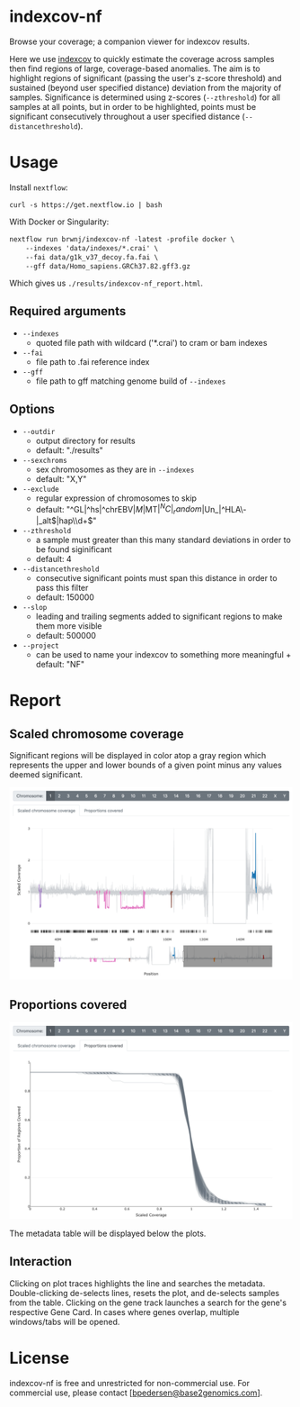 # indexcov-nf

Browse your coverage; a companion viewer for indexcov results.

Here we use [indexcov](https://github.com/brentp/goleft/tree/master/indexcov)
to quickly estimate the coverage across samples then find regions of large,
coverage-based anomalies. The aim is to highlight regions of significant
(passing the user's z-score threshold) and sustained (beyond user specified
distance) deviation from the majority of samples. Significance is determined
using z-scores (`--zthreshold`) for all samples at all points, but in order to
be highlighted, points must be significant consecutively throughout a user
specified distance (`--distancethreshold`).

# Usage

Install `nextflow`:

```
curl -s https://get.nextflow.io | bash
```

With Docker or Singularity:

```
nextflow run brwnj/indexcov-nf -latest -profile docker \
	--indexes 'data/indexes/*.crai' \
	--fai data/g1k_v37_decoy.fa.fai \
	--gff data/Homo_sapiens.GRCh37.82.gff3.gz
```

Which gives us `./results/indexcov-nf_report.html`.

## Required arguments

+ `--indexes`
	+ quoted file path with wildcard ('*.crai') to cram or bam indexes
+ `--fai`
	+ file path to .fai reference index
+ `--gff`
	+ file path to gff matching genome build of `--indexes`

## Options

+ `--outdir`
	+ output directory for results
	+ default: "./results"
+ `--sexchroms`
	+ sex chromosomes as they are in `--indexes`
	+ default: "X,Y"
+ `--exclude`
	+ regular expression of chromosomes to skip
	+ default: "^GL|^hs|^chrEBV$|M$|MT$|^NC|_random$|Un_|^HLA\\-|_alt$|hap\\d+$"
+ `--zthreshold`
	+ a sample must greater than this many standard deviations in order to be found siginificant
	+ default: 4
+ `--distancethreshold`
	+ consecutive significant points must span this distance in order to pass this filter
	+ default: 150000
+ `--slop`
	+ leading and trailing segments added to significant regions to make them more visible
	+ default: 500000
+ `--project`
	+ can be used to name your indexcov to something more meaningful	+ default: "NF"


# Report

## Scaled chromosome coverage

Significant regions will be displayed in color atop a gray region which represents the upper and lower bounds of a given point minus any values deemed significant.

![significant_regions](data/img/significant_regions.png)

## Proportions covered

![proportional_coverage](data/img/proportional_coverage.png)

The metadata table will be displayed below the plots.

## Interaction

Clicking on plot traces highlights the line and searches the metadata. Double-clicking de-selects lines, resets the plot, and de-selects samples from the table. Clicking on the gene track launches a search for the gene's respective Gene Card. In cases where genes overlap, multiple windows/tabs will be opened.

# License

indexcov-nf is free and unrestricted for non-commercial use. For commercial use,
please contact [bpedersen@base2genomics.com].
